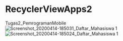 # RecyclerViewApps2
Tugas2_PemrogramanMobile
![Screenshot_20200414-185031_Daftar_Mahasiswa 1](https://user-images.githubusercontent.com/37741976/79231841-de687700-7e90-11ea-9009-a24cabf36370.jpg)
![Screenshot_20200414-185024_Daftar_Mahasiswa 1](https://user-images.githubusercontent.com/37741976/79231935-0657da80-7e91-11ea-8348-d45a0bc1013c.jpg)
